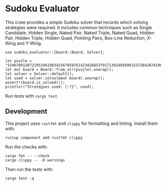 # Sudoku Evaluator

This crate provides a simple Sudoku solver that records which solving strategies were required. It includes common techniques such as Single Candidate, Hidden Single, Naked Pair, Naked Triple, Naked Quad, Hidden Pair, Hidden Triple, Hidden Quad, Pointing Pairs, Box-Line Reduction, X-Wing and Y-Wing.

```
use sudoku_evaluator::{board::Board, Solver};

let puzzle = "53467891267219534819834256785976142342685379171392485696153728428741963534528617.";
let mut board = Board::from_str(puzzle).unwrap();
let solver = Solver::default();
let used = solver.solve(&mut board).unwrap();
assert!(board.is_solved());
println!("Strategies used: {:?}", used);
```

Run tests with `cargo test`.

## Development

This project uses `rustfmt` and `clippy` for formatting and linting. Install them with:

```
rustup component add rustfmt clippy
```

Run the checks with:

```
cargo fmt -- --check
cargo clippy -- -D warnings
```

Then run the tests with:

```
cargo test -q
```

